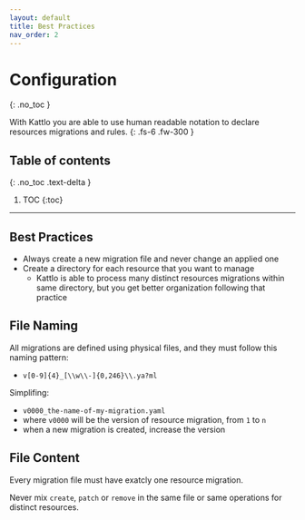 ```yaml
---
layout: default
title: Best Practices
nav_order: 2
---
```


# Configuration
{: .no_toc }

With Kattlo you are able to use human readable notation to declare resources
migrations and rules.
{: .fs-6 .fw-300 }

## Table of contents
{: .no_toc .text-delta }

1. TOC
{:toc}

---


## Best Practices

- Always create a new migration file and never change an applied one
- Create a directory for each resource that you want to manage
  - Kattlo is able to process many distinct resources migrations within same
    directory, but you get better organization following that practice

## File Naming

All migrations are defined using physical files, and they must follow
this naming pattern:

- `v[0-9]{4}_[\\w\\-]{0,246}\\.ya?ml`

Simplifing:

- `v0000_the-name-of-my-migration.yaml`
- where `v0000` will be the version of resource migration, from `1` to `n`
- when a new migration is created, increase the version

## File Content

Every migration file must have exatcly one resource migration.

Never mix `create`, `patch` or `remove` in the same file or same operations
for distinct resources.